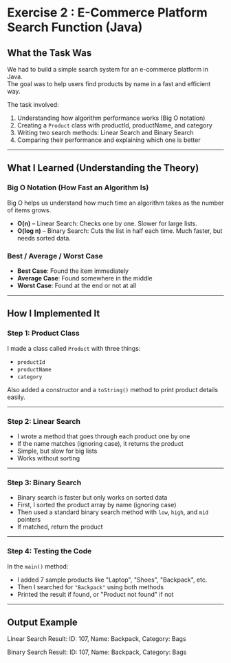 # Exercise 2 : E-Commerce Platform Search Function (Java)

## What the Task Was

We had to build a simple search system for an e-commerce platform in Java.  
The goal was to help users find products by name in a fast and efficient way.

The task involved:
1. Understanding how algorithm performance works (Big O notation)
2. Creating a `Product` class with productId, productName, and category
3. Writing two search methods: Linear Search and Binary Search
4. Comparing their performance and explaining which one is better

---

## What I Learned (Understanding the Theory)

### Big O Notation (How Fast an Algorithm Is)

Big O helps us understand how much time an algorithm takes as the number of items grows.

- **O(n)** – Linear Search: Checks one by one. Slower for large lists.
- **O(log n)** – Binary Search: Cuts the list in half each time. Much faster, but needs sorted data.

### Best / Average / Worst Case

- **Best Case**: Found the item immediately
- **Average Case**: Found somewhere in the middle
- **Worst Case**: Found at the end or not at all

---

## How I Implemented It

### Step 1: Product Class

I made a class called `Product` with three things:
- `productId`
- `productName`
- `category`

Also added a constructor and a `toString()` method to print product details easily.

---

### Step 2: Linear Search

- I wrote a method that goes through each product one by one
- If the name matches (ignoring case), it returns the product
- Simple, but slow for big lists
- Works without sorting

---

### Step 3: Binary Search

- Binary search is faster but only works on sorted data
- First, I sorted the product array by name (ignoring case)
- Then used a standard binary search method with `low`, `high`, and `mid` pointers
- If matched, return the product

---

### Step 4: Testing the Code

In the `main()` method:
- I added 7 sample products like "Laptop", "Shoes", "Backpack", etc.
- Then I searched for `"Backpack"` using both methods
- Printed the result if found, or "Product not found" if not

---

## Output Example
Linear Search Result:
ID: 107, Name: Backpack, Category: Bags

Binary Search Result:
ID: 107, Name: Backpack, Category: Bags